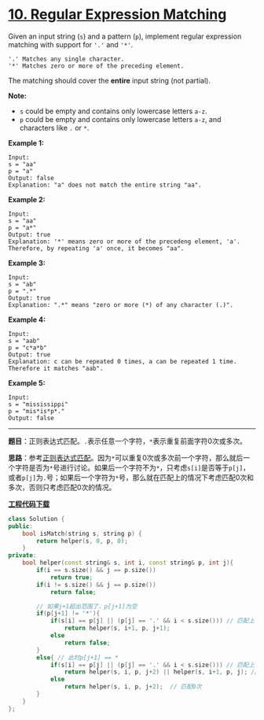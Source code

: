 # [10. Regular Expression Matching](<https://leetcode.com/problems/regular-expression-matching/>)

Given an input string (`s`) and a pattern (`p`), implement regular expression matching with support for `'.'` and `'*'`.

```
'.' Matches any single character.
'*' Matches zero or more of the preceding element.
```

The matching should cover the **entire** input string (not partial).

**Note:**

- `s` could be empty and contains only lowercase letters `a-z`.
- `p` could be empty and contains only lowercase letters `a-z`, and characters like `.` or `*`.

**Example 1:**

```
Input:
s = "aa"
p = "a"
Output: false
Explanation: "a" does not match the entire string "aa".
```

**Example 2:**

```
Input:
s = "aa"
p = "a*"
Output: true
Explanation: '*' means zero or more of the precedeng element, 'a'. Therefore, by repeating 'a' once, it becomes "aa".
```

**Example 3:**

```
Input:
s = "ab"
p = ".*"
Output: true
Explanation: ".*" means "zero or more (*) of any character (.)".
```

**Example 4:**

```
Input:
s = "aab"
p = "c*a*b"
Output: true
Explanation: c can be repeated 0 times, a can be repeated 1 time. Therefore it matches "aab".
```

**Example 5:**

```
Input:
s = "mississippi"
p = "mis*is*p*."
Output: false
```

-----

**题目**：正则表达式匹配。`.`表示任意一个字符，`*`表示重复前面字符0次或多次。

**思路**：参考[正则表达式匹配](https://www.nowcoder.com/questionTerminal/45327ae22b7b413ea21df13ee7d6429c)。因为`*`可以重复0次或多次前一个字符，那么就后一个字符是否为`*`号进行讨论。如果后一个字符不为`*`，只考虑`s[i]`是否等于`p[j]`，或者`p[j]`为`.`号；如果后一个字符为`*`号，那么就在匹配上的情况下考虑匹配0次和多次，否则只考虑匹配0次的情况。

[**工程代码下载**](https://github.com/shenkh/leetcode)

```cpp
class Solution {
public:
    bool isMatch(string s, string p) {
        return helper(s, 0, p, 0);
    }
private:
    bool helper(const string& s, int i, const string& p, int j){
        if(i == s.size() && j == p.size())
            return true;
        if(i != s.size() && j == p.size())
            return false;

        // 如果j+1超出范围了，p[j+1]为空
        if(p[j+1] != '*'){
            if(s[i] == p[j] || (p[j] == '.' && i < s.size())) // 匹配上
                return helper(s, i+1, p, j+1);
            else
                return false;
        }
        else{ // 此时p[j+1] == *
            if(s[i] == p[j] || (p[j] == '.' && i < s.size())) // 匹配上
                return helper(s, i, p, j+2) || helper(s, i+1, p, j); // 匹配0次，匹配多次
            else
                return helper(s, i, p, j+2);  // 匹配0次
        }
    }
};
```

